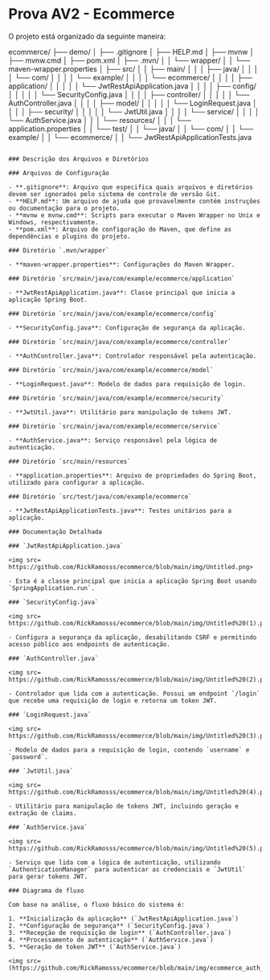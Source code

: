 # Prova AV2 - Ecommerce

O projeto está organizado da seguinte maneira:

ecommerce/
├── demo/
│   ├── .gitignore
│   ├── HELP.md
│   ├── mvnw
│   ├── mvnw.cmd
│   ├── pom.xml
│   ├── .mvn/
│   │   └── wrapper/
│   │       └── maven-wrapper.properties
│   ├── src/
│   │   ├── main/
│   │   │   ├── java/
│   │   │   │   └── com/
│   │   │   │       └── example/
│   │   │   │           └── ecommerce/
│   │   │   │               ├── application/
│   │   │   │               │   └── JwtRestApiApplication.java
│   │   │   │               ├── config/
│   │   │   │               │   └── SecurityConfig.java
│   │   │   │               ├── controller/
│   │   │   │               │   └── AuthController.java
│   │   │   │               ├── model/
│   │   │   │               │   └── LoginRequest.java
│   │   │   │               ├── security/
│   │   │   │               │   └── JwtUtil.java
│   │   │   │               └── service/
│   │   │   │                   └── AuthService.java
│   │   │   └── resources/
│   │   │       └── application.properties
│   │   └── test/
│   │       └── java/
│   │           └── com/
│   │               └── example/
│   │                   └── ecommerce/
│   │                       └── JwtRestApiApplicationTests.java

```

### Descrição dos Arquivos e Diretórios

### Arquivos de Configuração

- **.gitignore**: Arquivo que especifica quais arquivos e diretórios devem ser ignorados pelo sistema de controle de versão Git.
- **HELP.md**: Um arquivo de ajuda que provavelmente contém instruções ou documentação para o projeto.
- **mvnw e mvnw.cmd**: Scripts para executar o Maven Wrapper no Unix e Windows, respectivamente.
- **pom.xml**: Arquivo de configuração do Maven, que define as dependências e plugins do projeto.

### Diretório `.mvn/wrapper`

- **maven-wrapper.properties**: Configurações do Maven Wrapper.

### Diretório `src/main/java/com/example/ecommerce/application`

- **JwtRestApiApplication.java**: Classe principal que inicia a aplicação Spring Boot.

### Diretório `src/main/java/com/example/ecommerce/config`

- **SecurityConfig.java**: Configuração de segurança da aplicação.

### Diretório `src/main/java/com/example/ecommerce/controller`

- **AuthController.java**: Controlador responsável pela autenticação.

### Diretório `src/main/java/com/example/ecommerce/model`

- **LoginRequest.java**: Modelo de dados para requisição de login.

### Diretório `src/main/java/com/example/ecommerce/security`

- **JwtUtil.java**: Utilitário para manipulação de tokens JWT.

### Diretório `src/main/java/com/example/ecommerce/service`

- **AuthService.java**: Serviço responsável pela lógica de autenticação.

### Diretório `src/main/resources`

- **application.properties**: Arquivo de propriedades do Spring Boot, utilizado para configurar a aplicação.

### Diretório `src/test/java/com/example/ecommerce`

- **JwtRestApiApplicationTests.java**: Testes unitários para a aplicação.

### Documentação Detalhada

### `JwtRestApiApplication.java`

<img src= https://github.com/RickRamosss/ecommerce/blob/main/img/Untitled.png>

- Esta é a classe principal que inicia a aplicação Spring Boot usando `SpringApplication.run`.

### `SecurityConfig.java`

<img src= https://github.com/RickRamosss/ecommerce/blob/main/img/Untitled%20(1).png>

- Configura a segurança da aplicação, desabilitando CSRF e permitindo acesso público aos endpoints de autenticação.

### `AuthController.java`

<img src= https://github.com/RickRamosss/ecommerce/blob/main/img/Untitled%20(2).png>

- Controlador que lida com a autenticação. Possui um endpoint `/login` que recebe uma requisição de login e retorna um token JWT.

### `LoginRequest.java`

<img src= https://github.com/RickRamosss/ecommerce/blob/main/img/Untitled%20(3).png>

- Modelo de dados para a requisição de login, contendo `username` e `password`.

### `JwtUtil.java`

<img src= https://github.com/RickRamosss/ecommerce/blob/main/img/Untitled%20(4).png>

- Utilitário para manipulação de tokens JWT, incluindo geração e extração de claims.

### `AuthService.java`

<img src= https://github.com/RickRamosss/ecommerce/blob/main/img/Untitled%20(5).png>

- Serviço que lida com a lógica de autenticação, utilizando `AuthenticationManager` para autenticar as credenciais e `JwtUtil` para gerar tokens JWT.

### Diagrama de fluxo

Com base na análise, o fluxo básico do sistema é:

1. **Inicialização da aplicação** (`JwtRestApiApplication.java`)
2. **Configuração de segurança** (`SecurityConfig.java`)
3. **Recepção de requisição de login** (`AuthController.java`)
4. **Processamento de autenticação** (`AuthService.java`)
5. **Geração de token JWT** (`AuthService.java`)

<img src= (https://github.com/RickRamosss/ecommerce/blob/main/img/ecommerce_auth_flow.png)>



